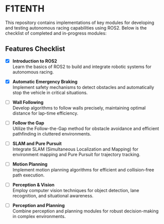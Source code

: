 # F1TENTH
This repository contains implementations of key modules for developing and testing autonomous racing capabilities using ROS2. Below is the checklist of completed and in-progress modules:

## Features Checklist
- [x] **Introduction to ROS2**  
  Learn the basics of ROS2 to build and integrate robotic systems for autonomous racing.

- [x] **Automatic Emergency Braking**  
  Implement safety mechanisms to detect obstacles and automatically stop the vehicle in critical situations.

- [ ] **Wall Following**  
  Develop algorithms to follow walls precisely, maintaining optimal distance for lap-time efficiency.

- [ ] **Follow the Gap**  
  Utilize the Follow-the-Gap method for obstacle avoidance and efficient pathfinding in cluttered environments.

- [ ] **SLAM and Pure Pursuit**  
  Integrate SLAM (Simultaneous Localization and Mapping) for environment mapping and Pure Pursuit for trajectory tracking.

- [ ] **Motion Planning**  
  Implement motion planning algorithms for efficient and collision-free path execution.

- [ ] **Perception & Vision**  
  Employ computer vision techniques for object detection, lane recognition, and situational awareness.

- [ ] **Perception and Planning**  
  Combine perception and planning modules for robust decision-making in complex environments.
